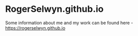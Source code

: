 # RogerSelwyn.github.io

Some information about me and my work can be found here - https://rogerselwyn.github.io
